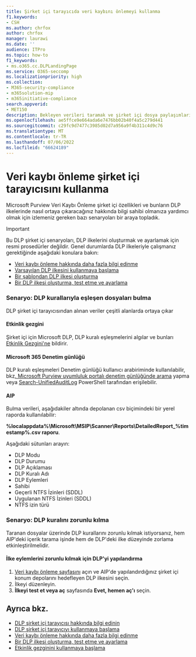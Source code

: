 ```yaml
---
title: Şirket içi tarayıcıda veri kaybını önlemeyi kullanma
f1.keywords:
- CSH
ms.author: chrfox
author: chrfox
manager: laurawi
ms.date: ''
audience: ITPro
ms.topic: how-to
f1_keywords:
- ms.o365.cc.DLPLandingPage
ms.service: O365-seccomp
ms.localizationpriority: high
ms.collection:
- M365-security-compliance
- m365solution-mip
- m365initiative-compliance
search.appverid:
- MET150
description: Bekleyen verileri taramak ve şirket içi dosya paylaşımları ile şirket içi SharePoint klasörleri ve belge kitaplıkları için koruyucu eylemler uygulamak için şirket içi veri kaybı önleme tarayıcısını kullanmayı öğrenin.
ms.openlocfilehash: ae5ffce9e664ada6e7476bb02b40f4a5c279d441
ms.sourcegitcommit: c29fc9d7477c3985d02d7a956a9f4b311c4d9c76
ms.translationtype: MT
ms.contentlocale: tr-TR
ms.lasthandoff: 07/06/2022
ms.locfileid: "66624189"
---
```

# <a name="use-the-data-loss-prevention-on-premises-scanner"></a>Veri kaybı önleme şirket içi tarayıcısını kullanma

Microsoft Purview Veri Kaybı Önleme şirket içi özellikleri ve bunların DLP ilkelerinde nasıl ortaya çıkaracağınız hakkında bilgi sahibi olmanıza yardımcı olmak için izlemeniz gereken bazı senaryoları bir araya topladık.

> [!IMPORTANT]
> Bu DLP şirket içi senaryoları, DLP ilkelerini oluşturmak ve ayarlamak için resmi prosedürler değildir. Genel durumlarda DLP ilkeleriyle çalışmanız gerektiğinde aşağıdaki konulara bakın:
>
> - [Veri kaybı önleme hakkında daha fazla bilgi edinme](dlp-learn-about-dlp.md)
> - [Varsayılan DLP ilkesini kullanmaya başlama](get-started-with-the-default-dlp-policy.md)
> - [Bir şablondan DLP ilkesi oluşturma](create-a-dlp-policy-from-a-template.md)
> - [Bir DLP ilkesi oluşturma, test etme ve ayarlama](create-test-tune-dlp-policy.md)

### <a name="scenario-discover-files-matching-dlp-rules"></a>Senaryo: DLP kurallarıyla eşleşen dosyaları bulma

DLP şirket içi tarayıcısından alınan veriler çeşitli alanlarda ortaya çıkar

#### <a name="activity-explorer"></a>Etkinlik gezgini

 Şirket içi için Microsoft DLP, DLP kuralı eşleşmelerini algılar ve bunları [Etkinlik Gezgini'ne](https://compliance.microsoft.com/dataclassification?viewid=activitiesexplorer) bildirir.

#### <a name="microsoft-365-audit-log"></a>Microsoft 365 Denetim günlüğü

DLP kuralı eşleşmeleri Denetim günlüğü kullanıcı arabiriminde kullanılabilir, bkz[. Microsoft Purview uyumluluk portalı denetim günlüğünde arama](search-the-audit-log-in-security-and-compliance.md) yapma veya [Search-UnifiedAuditLog](/powershell/module/exchange/search-unifiedauditlog) PowerShell tarafından erişilebilir.

#### <a name="aip"></a>AIP

Bulma verileri, aşağıdakiler altında depolanan csv biçimindeki bir yerel raporda kullanılabilir:

**%localappdata%\Microsoft\MSIP\Scanner\Reports\DetailedReport_%timestamp%.csv raporu**.

 Aşağıdaki sütunları arayın:

- DLP Modu
- DLP Durumu
- DLP Açıklaması
- DLP Kuralı Adı
- DLP Eylemleri
- Sahibi
- Geçerli NTFS İzinleri (SDDL)
- Uygulanan NTFS İzinleri (SDDL)
- NTFS izin türü

### <a name="scenario-enforce-dlp-rule"></a>Senaryo: DLP kuralını zorunlu kılma

Taranan dosyalar üzerinde DLP kurallarını zorunlu kılmak istiyorsanız, hem AIP'deki içerik tarama işinde hem de DLP'deki ilke düzeyinde zorlama etkinleştirilmelidir.

#### <a name="configure-dlp-to-enforce-policy-actions"></a>İlke eylemlerini zorunlu kılmak için DLP'yi yapılandırma

1. [Veri kaybı önleme sayfasını](https://compliance.microsoft.com/datalossprevention?viewid=policies) açın ve AIP'de yapılandırdığınız şirket içi konum depolarını hedefleyen DLP ilkesini seçin.
2. İlkeyi düzenleyin.
3. **İlkeyi test et veya aç** sayfasında **Evet, hemen aç'ı** seçin.

## <a name="see-also"></a>Ayrıca bkz.

- [DLP şirket içi tarayıcısı hakkında bilgi edinin](dlp-on-premises-scanner-learn.md)
- [DLP şirket içi tarayıcıyı kullanmaya başlama](dlp-on-premises-scanner-get-started.md)
- [Veri kaybı önleme hakkında daha fazla bilgi edinme](dlp-learn-about-dlp.md)
- [Bir DLP ilkesi oluşturma, test etme ve ayarlama](create-test-tune-dlp-policy.md)
- [Etkinlik gezginini kullanmaya başlama](data-classification-activity-explorer.md)
